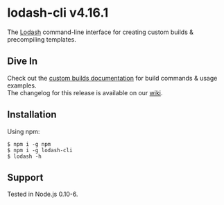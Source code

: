 # lodash-cli v4.16.1

The [Lodash](https://lodash.com/) command-line interface for creating custom builds & precompiling templates.

## Dive In

Check out the [custom builds documentation](https://lodash.com/custom-builds) for build commands & usage examples.<br>
The changelog for this release is available on our [wiki](https://github.com/lodash/lodash-cli/wiki/Changelog).

## Installation

Using npm:

```shell
$ npm i -g npm
$ npm i -g lodash-cli
$ lodash -h
```

## Support

Tested in Node.js 0.10-6.
